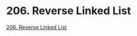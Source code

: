 # 206. Reverse Linked List

[206. Reverse Linked List](https://leetcode.com/problems/reverse-linked-list/)